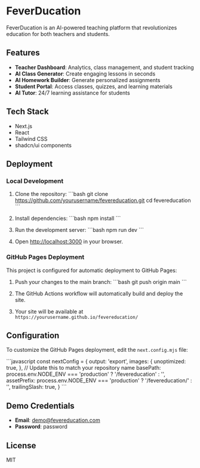 # FeverDucation

FeverDucation is an AI-powered teaching platform that revolutionizes education for both teachers and students.

## Features

- **Teacher Dashboard**: Analytics, class management, and student tracking
- **AI Class Generator**: Create engaging lessons in seconds
- **AI Homework Builder**: Generate personalized assignments
- **Student Portal**: Access classes, quizzes, and learning materials
- **AI Tutor**: 24/7 learning assistance for students

## Tech Stack

- Next.js
- React
- Tailwind CSS
- shadcn/ui components

## Deployment

### Local Development

1. Clone the repository:
   \`\`\`bash
   git clone https://github.com/yourusername/fevereducation.git
   cd fevereducation
   \`\`\`

2. Install dependencies:
   \`\`\`bash
   npm install
   \`\`\`

3. Run the development server:
   \`\`\`bash
   npm run dev
   \`\`\`

4. Open [http://localhost:3000](http://localhost:3000) in your browser.

### GitHub Pages Deployment

This project is configured for automatic deployment to GitHub Pages:

1. Push your changes to the main branch:
   \`\`\`bash
   git push origin main
   \`\`\`

2. The GitHub Actions workflow will automatically build and deploy the site.

3. Your site will be available at `https://yourusername.github.io/fevereducation/`

## Configuration

To customize the GitHub Pages deployment, edit the `next.config.mjs` file:

\`\`\`javascript
const nextConfig = {
  output: 'export',
  images: {
    unoptimized: true,
  },
  // Update this to match your repository name
  basePath: process.env.NODE_ENV === 'production' ? '/fevereducation' : '',
  assetPrefix: process.env.NODE_ENV === 'production' ? '/fevereducation/' : '',
  trailingSlash: true,
}
\`\`\`

## Demo Credentials

- **Email**: demo@fevereducation.com
- **Password**: password

## License

MIT
